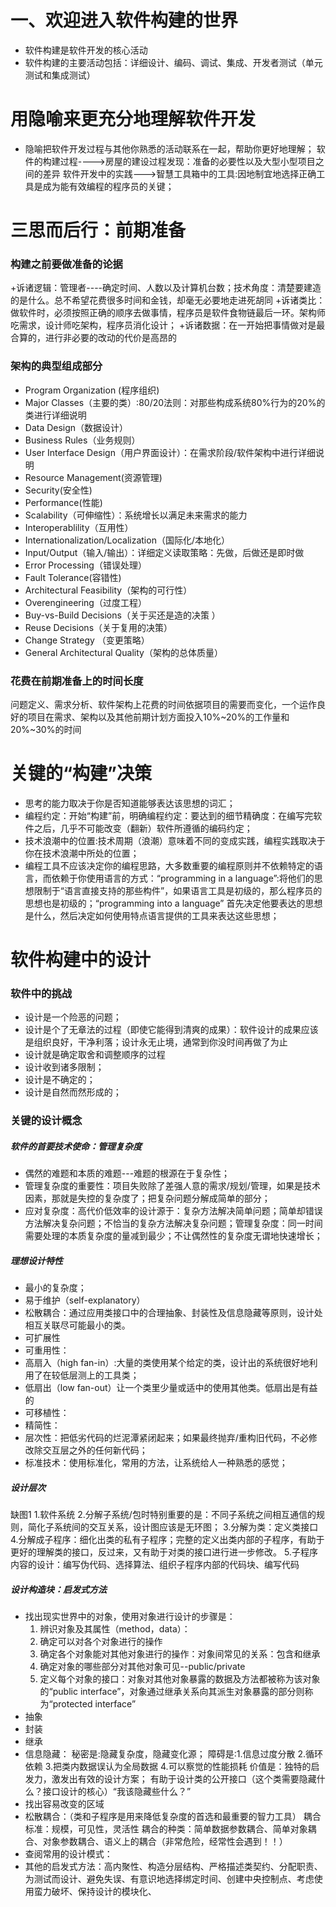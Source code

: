 # 一、欢迎进入软件构建的世界
* 软件构建是软件开发的核心活动
* 软件构建的主要活动包括：详细设计、编码、调试、集成、开发者测试（单元测试和集成测试）

# 用隐喻来更充分地理解软件开发
* 隐喻把软件开发过程与其他你熟悉的活动联系在一起，帮助你更好地理解；
软件的构建过程---->房屋的建设过程发现：准备的必要性以及大型小型项目之间的差异
软件开发中的实践--->智慧工具箱中的工具:因地制宜地选择正确工具是成为能有效编程的程序员的关键；

# 三思而后行：前期准备
### 构建之前要做准备的论据
+诉诸逻辑：管理者----确定时间、人数以及计算机台数；技术角度：清楚要建造的是什么。总不希望花费很多时间和金钱，却毫无必要地走进死胡同
+诉诸类比：做软件时，必须按照正确的顺序去做事情，程序员是软件食物链最后一环。架构师吃需求，设计师吃架构，程序员消化设计；
+诉诸数据：在一开始把事情做对是最合算的，进行非必要的改动的代价是高昂的
### 架构的典型组成部分
+ Program Organization (程序组织)
+ Major Classes（主要的类）:80/20法则：对那些构成系统80%行为的20%的类进行详细说明
+ Data Design（数据设计）
+ Business Rules（业务规则）
+	User Interface Design（用户界面设计）：在需求阶段/软件架构中进行详细说明
+	Resource Management(资源管理)
+	Security(安全性)
+	Performance(性能)
+	Scalability（可伸缩性）：系统增长以满足未来需求的能力
+	Interoperablility（互用性）
+	Internationalization/Localization（国际化/本地化）
+	Input/Output（输入/输出）：详细定义读取策略：先做，后做还是即时做
+	Error Processing（错误处理）
+	Fault Tolerance(容错性)
+	Architectural Feasibility（架构的可行性）
+	Overengineering（过度工程）
+	Buy-vs-Build Decisions（关于买还是造的决策 ）
+	Reuse Decisions（关于复用的决策）
+	Change Strategy （变更策略）
+	General Architectural Quality（架构的总体质量）
### 花费在前期准备上的时间长度
问题定义、需求分析、软件架构上花费的时间依据项目的需要而变化，一个运作良好的项目在需求、架构以及其他前期计划方面投入10%~20%的工作量和20%~30%的时间

# 关键的“构建”决策
+ 思考的能力取决于你是否知道能够表达该思想的词汇；
+ 编程约定：开始“构建”前，明确编程约定：要达到的细节精确度：在编写完软件之后，几乎不可能改变（翻新）软件所遵循的编码约定；
+ 技术浪潮中的位置:技术周期（浪潮）意味着不同的变成实践，编程实践取决于你在技术浪潮中所处的位置；
+ 编程工具不应该决定你的编程思路，大多数重要的编程原则并不依赖特定的语言，而依赖于你使用语言的方式：“programming in a language”:将他们的思想限制于“语言直接支持的那些构件”，如果语言工具是初级的，那么程序员的思想也是初级的；“programming into a language” 首先决定他要表达的思想是什么，然后决定如何使用特点语言提供的工具来表达这些思想；

# 软件构建中的设计
### 软件中的挑战
+ 设计是一个险恶的问题；
+ 设计是个了无章法的过程（即使它能得到清爽的成果）：软件设计的成果应该是组织良好，干净利落；设计永无止境，通常到你没时间再做了为止
+ 设计就是确定取舍和调整顺序的过程
+ 设计收到诸多限制；
+ 设计是不确定的；
+ 设计是自然而然形成的；
### 关键的设计概念
##### 软件的首要技术使命：管理复杂度
+ 偶然的难题和本质的难题---难题的根源在于复杂性；
+ 管理复杂度的重要性：项目失败除了差强人意的需求/规划/管理，如果是技术因素，那就是失控的复杂度了；把复杂问题分解成简单的部分；
+ 应对复杂度：高代价低效率的设计源于：复杂方法解决简单问题；简单却错误方法解决复杂问题；不恰当的复杂方法解决复杂问题；管理复杂度：同一时间需要处理的本质复杂度的量减到最少；不让偶然性的复杂度无谓地快速增长；

##### 理想设计特性

+ 最小的复杂度；
+ 易于维护（self-explanatory）
+ 松散耦合：通过应用类接口中的合理抽象、封装性及信息隐藏等原则，设计处相互关联尽可能最小的类。
+ 可扩展性
+ 可重用性：
+ 高扇入（high fan-in）:大量的类使用某个给定的类，设计出的系统很好地利用了在较低层测上的工具类；
+ 低扇出（low fan-out）让一个类里少量或适中的使用其他类。低扇出是有益的
+ 可移植性：
+ 精简性：
+ 层次性：把低劣代码的烂泥潭紧闭起来；如果最终抛弃/重构旧代码，不必修改除交互层之外的任何新代码；
+ 标准技术：使用标准化，常用的方法，让系统给人一种熟悉的感觉；

##### 设计层次
缺图1
1.软件系统
2.分解子系统/包时特别重要的是：不同子系统之间相互通信的规则，简化子系统间的交互关系，设计图应该是无环图；
3.分解为类：定义类接口
4.分解成子程序：细化出类的私有子程序；完整的定义出类内部的子程序，有助于更好的理解类的接口，反过来，又有助于对类的接口进行进一步修改。
5.子程序内容的设计：编写伪代码、选择算法、组织子程序内部的代码块、编写代码

##### 设计构造块：启发式方法
+ 找出现实世界中的对象，使用对象进行设计的步骤是：
    1.	辨识对象及其属性（method，data）：
    2.	确定可以对各个对象进行的操作
    3.	确定各个对象能对其他对象进行的操作：对象间常见的关系：包含和继承
    4.	确定对象的哪些部分对其他对象可见--public/private
    5.	定义每个对象的接口：对象对其他对象暴露的数据及方法都被称为该对象的“public interface”，对象通过继承关系向其派生对象暴露的部分则称    为“protected interface”
+ 抽象
+ 封装
+ 继承
+ 信息隐藏：
    秘密是:隐藏复杂度，隐藏变化源；
    障碍是:1.信息过度分散 2.循环依赖 3.把类内数据误认为全局数据 4.可以察觉的性能损耗
    价值是：独特的启发力，激发出有效的设计方案； 有助于设计类的公开接口（这个类需要隐藏什么？接口设计的核心）“我该隐藏些什么？”
+ 找出容易改变的区域
+ 松散耦合：（类和子程序是用来降低复杂度的首选和最重要的智力工具）
    耦合标准：规模，可见性，灵活性
    耦合的种类：简单数据参数耦合、简单对象耦合、对象参数耦合、语义上的耦合（非常危险，经常性会遇到！！）
+ 查阅常用的设计模式：
+ 其他的启发式方法：高内聚性、构造分层结构、严格描述类契约、分配职责、为测试而设计、避免失误、有意识地选择绑定时间、创建中央控制点、考虑使用蛮力破坏、保持设计的模块化、



